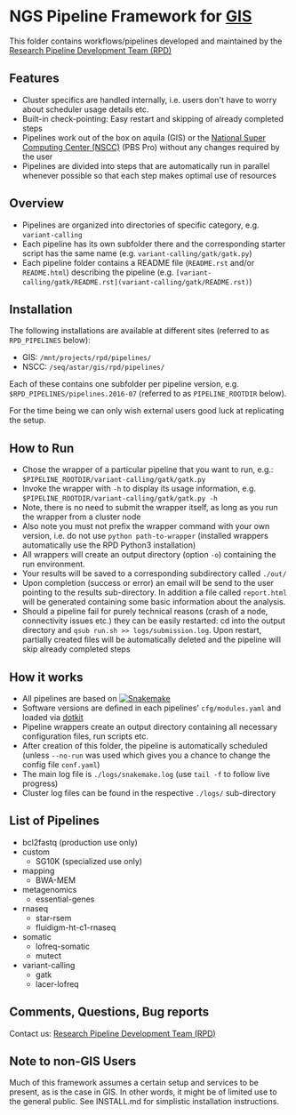 # NGS Pipeline Framework for [GIS](https://www.a-star.edu.sg/gis/)


This folder contains workflows/pipelines developed and maintained by
the
[Research Pipeline Development Team (RPD)](https://www.a-star.edu.sg/gis/our-science/technology-platforms/scientific-and-research-computing-platform.aspx)


## Features

- Cluster specifics are handled internally, i.e. users don't have to
  worry about scheduler usage details etc.
- Built-in check-pointing: Easy restart and skipping of already
  completed steps
- Pipelines work out of the box on aquila (GIS) or the
  [National Super Computing Center (NSCC)](http://help.nscc.sg/) (PBS Pro)
  without any changes required by the user
- Pipelines are divided into steps that are automatically run in parallel
  whenever possible so that each step makes optimal use of resources

## Overview

- Pipelines are organized into directories of specific category,
  e.g. `variant-calling`
- Each pipeline has its own subfolder there and the corresponding starter
  script has the same name
  (e.g. `variant-calling/gatk/gatk.py`)
- Each pipeline folder contains a README file (`README.rst` and/or
  `README.html`) describing the pipeline
  (e.g. `[variant-calling/gatk/README.rst](variant-calling/gatk/README.rst)`)

## Installation

The following installations are available at different sites (referred to as `RPD_PIPELINES` below):
- GIS: `/mnt/projects/rpd/pipelines/`
- NSCC: `/seq/astar/gis/rpd/pipelines/`

Each of these contains one subfolder per pipeline version,
e.g. `$RPD_PIPELINES/pipelines.2016-07` (referred to as
`PIPELINE_ROOTDIR` below).

For the time being we can only wish external users good luck at replicating the setup.

## How to Run

- Chose the wrapper of a particular pipeline that you want to run, e.g.: `$PIPELINE_ROOTDIR/variant-calling/gatk/gatk.py`
- Invoke the wrapper with `-h` to display its usage information, e.g. `$PIPELINE_ROOTDIR/variant-calling/gatk/gatk.py -h`
- Note, there is no need to submit the wrapper itself, as long as you run the wrapper from a cluster node
- Also note you must not prefix the wrapper command with your own
  version, i.e. do not use `python path-to-wrapper` (installed wrappers automatically use the RPD Python3 installation)
- All wrappers will create an output directory (option `-o`) containing the run environment.
- Your results will be saved to a corresponding subdirectory called `./out/`
- Upon completion (success or error) an email will be send to the user pointing to the results
  sub-directory.  In addition a file called `report.html` will be
  generated containing some basic information about the analysis.
- Should a pipeline fail for purely technical reasons (crash of a
  node, connectivity issues etc.) they can be easily restarted: cd
  into the output directory and `qsub run.sh >>
  logs/submission.log`. Upon restart, partially created files will be
  automatically deleted and the pipeline will skip already completed
  steps
  
## How it works

- All pipelines are based on [![Snakemake](https://img.shields.io/badge/snakemake-≥3.5.2-brightgreen.svg?style=flat-square)](http://snakemake.bitbucket.org)
- Software versions are defined in each pipelines' `cfg/modules.yaml`
  and loaded via [dotkit](https://computing.llnl.gov/?set=jobs&page=dotkit)
- Pipeline wrappers create an output directory containing all
  necessary configuration files, run scripts etc.
- After creation of this folder, the pipeline is automatically
  scheduled (unless `--no-run` was used which gives you a chance to change the config file `conf.yaml`)
- The main log file is `./logs/snakemake.log` (use `tail -f` to follow live progress)
- Cluster log files can be found in the respective `./logs/` sub-directory


## List of Pipelines


- bcl2fastq (production use only)
- custom
  - SG10K (specialized use only)
- mapping
  - BWA-MEM
- metagenomics
  - essential-genes
- rnaseq
  - star-rsem
  - fluidigm-ht-c1-rnaseq
- somatic
  - lofreq-somatic
  - mutect
- variant-calling
  - gatk
  - lacer-lofreq


## Comments, Questions, Bug reports

Contact us: [Research Pipeline Development Team (RPD)](mailto:rpd@gis.a-star.edu.sg)


## Note to non-GIS Users

Much of this framework assumes a certain setup and services to be
present, as is the case in GIS. In other words, it might be of limited
use to the general public. See INSTALL.md for simplistic installation
instructions.
